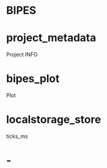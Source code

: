 # BIPES
<category name="BIPES">

# project_metadata
<block type="project_metadata">
  <field name="NAME">Project INFO</field>
  <value name="project_author">
    <shadow type="text">
      <field name="TEXT"></field>
    </shadow>
  </value>
  <value name="project_iot_id">
    <shadow type="math_number">
      <field name="NUM"></field>
    </shadow>
  </value>
  <value name="project_description">
    <shadow type="text">
      <field name="TEXT"></field>
    </shadow>
  </value>
</block>

# bipes_plot
<block type="bipes_plot">
  <field name="NAME">Plot</field>
  <value name="values">
    <shadow type="text">
      <field name="TEXT"></field>
    </shadow>
  </value>
</block>

# localstorage_store
<block type="localstorage_store">
  <value name="ADD0">
    <shadow type="utime.vars">
      <field name="VARS">ticks_ms</field>
    </shadow>
  </value>
</block>

# -
